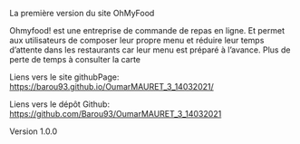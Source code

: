 La première version du site OhMyFood

Ohmyfood! est une entreprise de commande de repas en ligne. Et permet aux utilisateurs de composer leur propre menu et réduire leur temps d’attente dans les restaurants car leur menu est préparé à l’avance. Plus de perte de temps à consulter la carte

Liens vers le site githubPage: https://barou93.github.io/OumarMAURET_3_14032021/

Liens vers le dépôt Github: https://github.com/Barou93/OumarMAURET_3_14032021

Version 1.0.0
